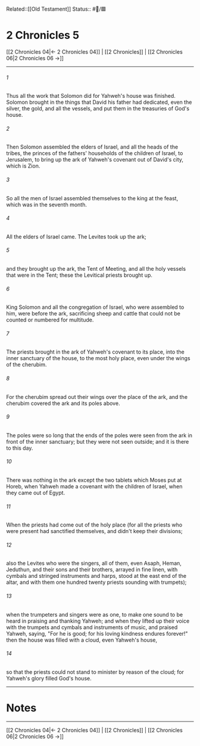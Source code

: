 Related::[[Old Testament]]
Status:: #📖/🟥
# 2 Chronicles 5

[[2 Chronicles 04|← 2 Chronicles 04]] | [[2 Chronicles]] | [[2 Chronicles 06|2 Chronicles 06 →]]
***



###### 1 
Thus all the work that Solomon did for Yahweh's house was finished. Solomon brought in the things that David his father had dedicated, even the silver, the gold, and all the vessels, and put them in the treasuries of God's house. 

###### 2 
Then Solomon assembled the elders of Israel, and all the heads of the tribes, the princes of the fathers' households of the children of Israel, to Jerusalem, to bring up the ark of Yahweh's covenant out of David's city, which is Zion. 

###### 3 
So all the men of Israel assembled themselves to the king at the feast, which was in the seventh month. 

###### 4 
All the elders of Israel came. The Levites took up the ark; 

###### 5 
and they brought up the ark, the Tent of Meeting, and all the holy vessels that were in the Tent; these the Levitical priests brought up. 

###### 6 
King Solomon and all the congregation of Israel, who were assembled to him, were before the ark, sacrificing sheep and cattle that could not be counted or numbered for multitude. 

###### 7 
The priests brought in the ark of Yahweh's covenant to its place, into the inner sanctuary of the house, to the most holy place, even under the wings of the cherubim. 

###### 8 
For the cherubim spread out their wings over the place of the ark, and the cherubim covered the ark and its poles above. 

###### 9 
The poles were so long that the ends of the poles were seen from the ark in front of the inner sanctuary; but they were not seen outside; and it is there to this day. 

###### 10 
There was nothing in the ark except the two tablets which Moses put at Horeb, when Yahweh made a covenant with the children of Israel, when they came out of Egypt. 

###### 11 
When the priests had come out of the holy place (for all the priests who were present had sanctified themselves, and didn't keep their divisions; 

###### 12 
also the Levites who were the singers, all of them, even Asaph, Heman, Jeduthun, and their sons and their brothers, arrayed in fine linen, with cymbals and stringed instruments and harps, stood at the east end of the altar, and with them one hundred twenty priests sounding with trumpets); 

###### 13 
when the trumpeters and singers were as one, to make one sound to be heard in praising and thanking Yahweh; and when they lifted up their voice with the trumpets and cymbals and instruments of music, and praised Yahweh, saying, "For he is good; for his loving kindness endures forever!" then the house was filled with a cloud, even Yahweh's house, 

###### 14 
so that the priests could not stand to minister by reason of the cloud; for Yahweh's glory filled God's house.

---
# Notes


***
[[2 Chronicles 04|← 2 Chronicles 04]] | [[2 Chronicles]] | [[2 Chronicles 06|2 Chronicles 06 →]]
